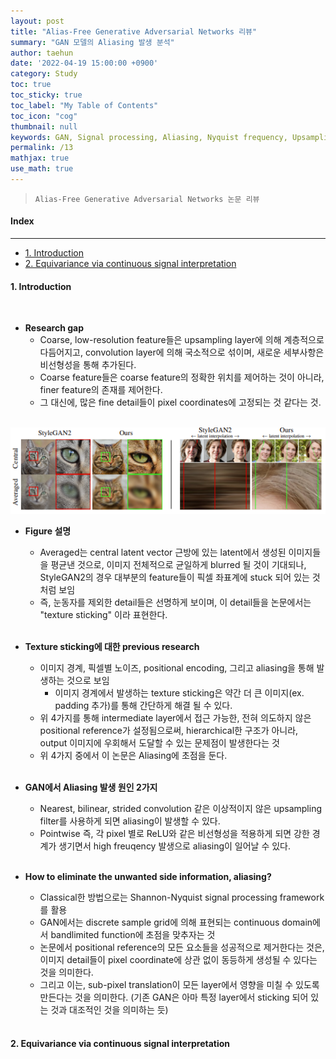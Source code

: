 ```yaml
---
layout: post
title: "Alias-Free Generative Adversarial Networks 리뷰"
summary: "GAN 모델의 Aliasing 발생 분석"
author: taehun
date: '2022-04-19 15:00:00 +0900'
category: Study
toc: true
toc_sticky: true
toc_label: "My Table of Contents"
toc_icon: "cog"
thumbnail: null
keywords: GAN, Signal processing, Aliasing, Nyquist frequency, Upsampling
permalink: /13
mathjax: true
use_math: true
---
```


> `Alias-Free Generative Adversarial Networks 논문 리뷰`

#### Index
---

- [1. Introduction](#1-introduction)
- [2. Equivariance via continuous signal interpretation](#2-equivariance-via-continuous-signal-interpretation)


#### **1. Introduction**
  
<br>

- **Research gap**
  - Coarse, low-resolution feature들은 upsampling layer에 의해 계층적으로 다듬어지고, convolution layer에 의해 국소적으로 섞이며, 새로운 세부사항은 비선형성을 통해 추가된다.<br>
  - Coarse feature들은 coarse feature의 정확한 위치를 제어하는 것이 아니라, finer feature의 존재를 제어한다.<br>
  - 그 대신에, 많은 fine detail들이 pixel coordinates에 고정되는 것 같다는 것.<br><br>

<center>
  <img src="public/img/alias_free_1.png" "width:600; height:auto;">
</center>

- **Figure 설명**
  - Averaged는 central latent vector 근방에 있는 latent에서 생성된 이미지들을 평균낸 것으로, 이미지 전체적으로 균일하게 blurred 될 것이 기대되나, StyleGAN2의 경우 대부분의 feature들이 픽셀 좌표계에 stuck 되어 있는 것처럼 보임<br>
  - 즉, 눈동자를 제외한 detail들은 선명하게 보이며, 이 detail들을 논문에서는 "texture sticking" 이라 표현한다.<br><br>

- **Texture sticking에 대한 previous research**
  - 이미지 경계, 픽셀별 노이즈, positional encoding, 그리고 aliasing을 통해 발생하는 것으로 보임<br>
    - 이미지 경계에서 발생하는 texture sticking은 약간 더 큰 이미지(ex. padding 추가)를 통해 간단하게 해결 될 수 있다.<br>
  - 위 4가지를 통해 intermediate layer에서 접근 가능한, 전혀 의도하지 않은 positional reference가 설정됨으로써, hierarchical한 구조가 아니라, output 이미지에 우회해서 도달할 수 있는 문제점이 발생한다는 것<br>
  - 위 4가지 중에서 이 논문은 Aliasing에 초점을 둔다.<br><br>

- **GAN에서 Aliasing 발생 원인 2가지**
  - Nearest, bilinear, strided convolution 같은 이상적이지 않은 upsampling filter를 사용하게 되면 aliasing이 발생할 수 있다.<br>
  - Pointwise 즉, 각 pixel 별로 ReLU와 같은 비선형성을 적용하게 되면 강한 경계가 생기면서 high freuqency 발생으로 aliasing이 일어날 수 있다.<br><br>

- **How to eliminate the unwanted side information, aliasing?**
  - Classical한 방법으로는 Shannon-Nyquist signal processing framework를 활용<br>
  - GAN에서는 discrete sample grid에 의해 표현되는 continuous domain에서 bandlimited function에 초점을 맞추자는 것<br>
  - 논문에서 positional reference의 모든 요소들을 성공적으로 제거한다는 것은, 이미지 detail들이 pixel coordinate에 상관 없이 동등하게 생성될 수 있다는 것을 의미한다.<br>
  - 그리고 이는, sub-pixel translation이 모든 layer에서 영향을 미칠 수 있도록 만든다는 것을 의미한다. (기존 GAN은 아마 특정 layer에서 sticking 되어 있는 것과 대조적인 것을 의미하는 듯)<br><br>

#### **2. Equivariance via continuous signal interpretation**

<br>
